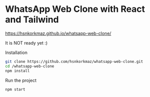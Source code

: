 # WhatsApp Web Clone with React and Tailwind

https://hsnkorkmaz.github.io/whatsapp-web-clone/

It is NOT ready yet :)

Installation

```sh
git clone https://github.com/hsnkorkmaz/whatsapp-web-clone.git
cd /whatsapp-web-clone
npm install
```

Run the project
```sh
npm start
```
